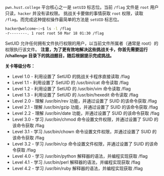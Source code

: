 `pwn.hust.college` 平台核心之一是 `setUID` 标志位。当前 `/flag` 文件是 `root` 用户只读，`hacker` 并没有读权限。
挑战关卡要做的事情获取 `root` 权限，读取 `/flag`。而完成这种提权操作最简单的方法是 `setUID` 标志位。

```sh
hacker@welcome~:~$ ls -l /flag
-r--------. 1 root root 50 Mar 18 01:30 /flag
```

SetUID 允许任何拥有文件执行权限的用户，以当前文件所属者（通常是 root）的权限执行该文件。 
**注意，为了更有效地解决这些挑战关卡，你首先需要运行 /challenge 目录下的挑战题目，随后根据提示完成挑战。**

**关卡等级分布：**
- Level 1.0 - 利用设置了 SetUID 的挑战关卡程序直接读取 /flag
- Level 1.1 - 利用设置了 SetUID 的 /usr/bin/cat 命令读取 /flag
- Level 1.2 - 利用设置了 SetUID 的 /usr/bin/vim 命令读取 /flag
- Level 1.3 - 利用设置了 SetUID 的 /usr/bin/hexedit 命令读取 /flag
- Level 2.0 - 理解 /usr/bin/rev 功能，并通过设置了 SUID 的该命令获取 /flag 
- Level 2.1 - 理解 /usr/bin/gzip 功能，并通过设置了 SUID 的该命令获取 /flag 
- Level 2.2 - 理解 /usr/bin/date 功能，并通过设置了 SUID 的该命令获取 /flag 
- Level 3.0 - 学习 /usr/bin/chmod 命令设置文件权限，并通过设置了 SUID 的该命令获取 /flag 
- Level 3.1 - 学习 /usr/bin/chown 命令设置文件权限，并通过设置了 SUID 的该命令获取 /flag 
- Level 3.2 - 学习 /usr/bin/cp 命令设置文件权限，并通过设置了 SUID 的该命令获取 /flag 
- Level 4.0 - 学习 /usr/bin/python 解释器的语法，并编程实现获取 /flag 
- Level 4.1 - 学习 /usr/bin/perl 解释器的语法，并编程实现获取 /flag 
- Level 4.2 - 学习 /usr/bin/ruby 解释器的语法，并编程实现获取 /flag